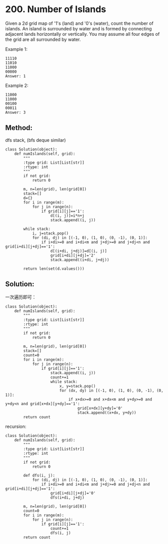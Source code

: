 # 200. Number of Islands

Given a 2d grid map of '1's (land) and '0's (water), count the number of islands. An island is surrounded by water and is formed by connecting adjacent lands horizontally or vertically. You may assume all four edges of the grid are all surrounded by water.

Example 1:

    11110
    11010
    11000
    00000
    Answer: 1

Example 2:

    11000
    11000
    00100
    00011
    Answer: 3

## Method:

dfs stack, (bfs deque similar)

    class Solution(object):
        def numIslands(self, grid):
            """
            :type grid: List[List[str]]
            :rtype: int
            """
            if not grid:
                return 0
            
            m, n=len(grid), len(grid[0])
            stack=[]
            d={}
            for i in range(m):
                for j in range(n):
                    if grid[i][j]=='1':
                        d[(i, j)]=i*n+j
                        stack.append((i, j))
                        
            while stack:
                i, j=stack.pop()
                for (di, dj) in [(-1, 0), (1, 0), (0, -1), (0, 1)]:
                    if i+di>=0 and i+di<m and j+dj>=0 and j+dj<n and grid[i+di][j+dj]=='1':
                        d[(i+di, j+dj)]=d[(i, j)]
                        grid[i+di][j+dj]='2'
                        stack.append((i+di, j+dj))
                                            
            return len(set(d.values()))
            
## Solution:

一次遍历即可：

    class Solution(object):
        def numIslands(self, grid):
            """
            :type grid: List[List[str]]
            :rtype: int
            """
            if not grid:
                return 0
            
            m, n=len(grid), len(grid[0])
            stack=[]
            count=0
            for i in range(m):
                for j in range(n):
                    if grid[i][j]=='1':
                        stack.append((i, j))
                        count+=1
                        while stack:
                            x, y=stack.pop()
                            for (dx, dy) in [(-1, 0), (1, 0), (0, -1), (0, 1)]:
                                if x+dx>=0 and x+dx<m and y+dy>=0 and y+dy<n and grid[x+dx][y+dy]=='1':
                                    grid[x+dx][y+dy]='0'
                                    stack.append((x+dx, y+dy))                                        
            return count
            
recursion:

    class Solution(object):
        def numIslands(self, grid):
            """
            :type grid: List[List[str]]
            :rtype: int
            """
            if not grid:
                return 0
            
            def dfs(i, j):
                for (di, dj) in [(-1, 0), (1, 0), (0, -1), (0, 1)]:
                    if i+di>=0 and i+di<m and j+dj>=0 and j+dj<n and grid[i+di][j+dj]=='1':
                        grid[i+di][j+dj]='0'
                        dfs(i+di, j+dj)
                        
            m, n=len(grid), len(grid[0])
            count=0
            for i in range(m):
                for j in range(n):
                    if grid[i][j]=='1':
                        count+=1
                        dfs(i, j)                         
            return count
            
            

